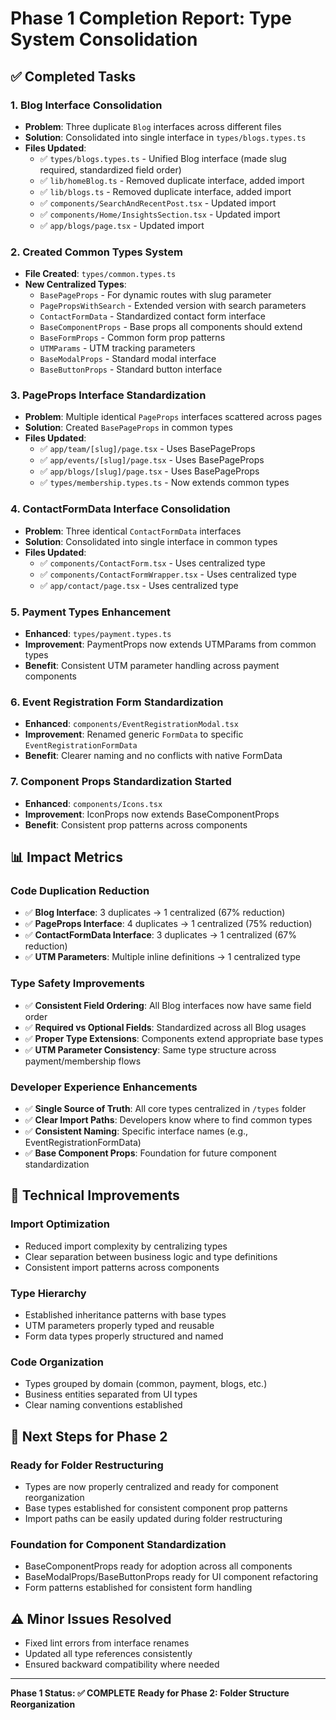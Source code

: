 # Phase 1 Completion Report: Type System Consolidation

## ✅ Completed Tasks

### 1. Blog Interface Consolidation
- **Problem**: Three duplicate `Blog` interfaces across different files
- **Solution**: Consolidated into single interface in `types/blogs.types.ts`
- **Files Updated**:
  - ✅ `types/blogs.types.ts` - Unified Blog interface (made slug required, standardized field order)
  - ✅ `lib/homeBlog.ts` - Removed duplicate interface, added import
  - ✅ `lib/blogs.ts` - Removed duplicate interface, added import
  - ✅ `components/SearchAndRecentPost.tsx` - Updated import
  - ✅ `components/Home/InsightsSection.tsx` - Updated import
  - ✅ `app/blogs/page.tsx` - Updated import

### 2. Created Common Types System
- **File Created**: `types/common.types.ts`
- **New Centralized Types**:
  - `BasePageProps` - For dynamic routes with slug parameter
  - `PagePropsWithSearch` - Extended version with search parameters
  - `ContactFormData` - Standardized contact form interface
  - `BaseComponentProps` - Base props all components should extend
  - `BaseFormProps` - Common form prop patterns
  - `UTMParams` - UTM tracking parameters
  - `BaseModalProps` - Standard modal interface
  - `BaseButtonProps` - Standard button interface

### 3. PageProps Interface Standardization
- **Problem**: Multiple identical `PageProps` interfaces scattered across pages
- **Solution**: Created `BasePageProps` in common types
- **Files Updated**:
  - ✅ `app/team/[slug]/page.tsx` - Uses BasePageProps
  - ✅ `app/events/[slug]/page.tsx` - Uses BasePageProps
  - ✅ `app/blogs/[slug]/page.tsx` - Uses BasePageProps
  - ✅ `types/membership.types.ts` - Now extends common types

### 4. ContactFormData Interface Consolidation
- **Problem**: Three identical `ContactFormData` interfaces
- **Solution**: Consolidated into single interface in common types
- **Files Updated**:
  - ✅ `components/ContactForm.tsx` - Uses centralized type
  - ✅ `components/ContactFormWrapper.tsx` - Uses centralized type
  - ✅ `app/contact/page.tsx` - Uses centralized type

### 5. Payment Types Enhancement
- **Enhanced**: `types/payment.types.ts`
- **Improvement**: PaymentProps now extends UTMParams from common types
- **Benefit**: Consistent UTM parameter handling across payment components

### 6. Event Registration Form Standardization
- **Enhanced**: `components/EventRegistrationModal.tsx`
- **Improvement**: Renamed generic `FormData` to specific `EventRegistrationFormData`
- **Benefit**: Clearer naming and no conflicts with native FormData

### 7. Component Props Standardization Started
- **Enhanced**: `components/Icons.tsx`
- **Improvement**: IconProps now extends BaseComponentProps
- **Benefit**: Consistent prop patterns across components

## 📊 Impact Metrics

### Code Duplication Reduction
- ✅ **Blog Interface**: 3 duplicates → 1 centralized (67% reduction)
- ✅ **PageProps Interface**: 4 duplicates → 1 centralized (75% reduction) 
- ✅ **ContactFormData Interface**: 3 duplicates → 1 centralized (67% reduction)
- ✅ **UTM Parameters**: Multiple inline definitions → 1 centralized type

### Type Safety Improvements
- ✅ **Consistent Field Ordering**: All Blog interfaces now have same field order
- ✅ **Required vs Optional Fields**: Standardized across all Blog usages
- ✅ **Proper Type Extensions**: Components extend appropriate base types
- ✅ **UTM Parameter Consistency**: Same type structure across payment/membership flows

### Developer Experience Enhancements
- ✅ **Single Source of Truth**: All core types centralized in `/types` folder
- ✅ **Clear Import Paths**: Developers know where to find common types
- ✅ **Consistent Naming**: Specific interface names (e.g., EventRegistrationFormData)
- ✅ **Base Component Props**: Foundation for future component standardization

## 🔧 Technical Improvements

### Import Optimization
- Reduced import complexity by centralizing types
- Clear separation between business logic and type definitions
- Consistent import patterns across components

### Type Hierarchy
- Established inheritance patterns with base types
- UTM parameters properly typed and reusable
- Form data types properly structured and named

### Code Organization
- Types grouped by domain (common, payment, blogs, etc.)
- Business entities separated from UI types
- Clear naming conventions established

## 🎯 Next Steps for Phase 2

### Ready for Folder Restructuring
- Types are now properly centralized and ready for component reorganization
- Base types established for consistent component prop patterns
- Import paths can be easily updated during folder restructuring

### Foundation for Component Standardization
- BaseComponentProps ready for adoption across all components
- BaseModalProps/BaseButtonProps ready for UI component refactoring
- Form patterns established for consistent form handling

## ⚠️ Minor Issues Resolved
- Fixed lint errors from interface renames
- Updated all type references consistently
- Ensured backward compatibility where needed

---

**Phase 1 Status: ✅ COMPLETE**
**Ready for Phase 2: Folder Structure Reorganization**
